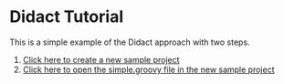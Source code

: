 # Didact Tutorial

This is a simple example of the Didact approach with two steps.

1. [Click here to create a new sample project](didact:vscode.didact.scaffoldProject)
2. [Click here to open the simple.groovy file in the new sample project](didact:commandId:vscode.openFolder:projectFilePath:simpleGroovyProject/src/simple.groovy)
